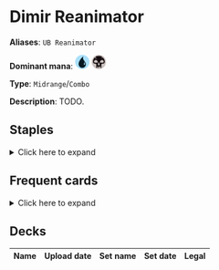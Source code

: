 # Dimir Reanimator

**Aliases**: `UB Reanimator`

**Dominant mana**: <img src="../resources/images/mana/U.png" width="25"/> <img src="../resources/images/mana/B.png" width="25"/>

**Type**: `Midrange`/`Combo`

**Description**: TODO.

## **Staples**

<details>
  <summary>Click here to expand</summary>

</details>


## **Frequent cards**

<details>
  <summary>Click here to expand</summary>

</details>


## **Decks**

| Name | Upload date | Set name | Set date | Legal |
| -----| ----------- | -------- | -------- | ----- |


